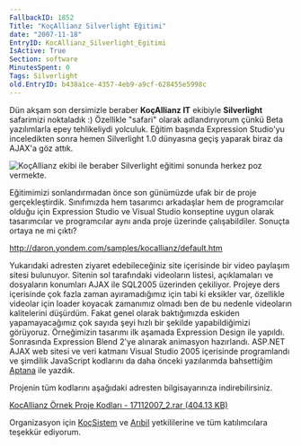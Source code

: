 ```yaml
---
FallbackID: 1852
Title: "KoçAllianz Silverlight Eğitimi"
date: "2007-11-18"
EntryID: KocAllianz_Silverlight_Egitimi
IsActive: True
Section: software
MinutesSpent: 0
Tags: Silverlight
old.EntryID: b438a1ce-4357-4eb9-a9cf-628455e5998c
---
```

Dün akşam son dersimizle beraber **KoçAllianz IT** ekibiyle
**Silverlight** safarimizi noktaladık :) Özellikle "safari" olarak
adlandırıyorum çünkü Beta yazılımlarla epey tehlikeliydi yolculuk.
Eğitim başında Expression Studio'yu inceledikten sonra hemen Silverlight
1.0 dünyasına geçiş yaparak biraz da AJAX'a göz attık.

![KoçAllianz ekibi ile beraber Silverlight eğitimi sonunda herkez poz
vermekte.](media/KocAllianz_Silverlight_Egitimi/17112007_1.jpg)

Eğitimimizi sonlandırmadan önce son günümüzde ufak bir de proje
gerçekleştirdik. Sınıfımızda hem tasarımcı arkadaşlar hem de
programcılar olduğu için Expression Studio ve Visual Studio konseptine
uygun olarak tasarımcılar ve programcılar aynı anda proje üzerinde
çalışabildiler. Sonuçta ortaya ne mi çıktı?

<http://daron.yondem.com/samples/kocallianz/default.htm>

Yukarıdaki adresten ziyaret edebileceğiniz site içerisinde bir video
paylaşım sitesi bulunuyor. Sitenin sol tarafındaki videoların listesi,
açıklamaları ve dosyaların konumları AJAX ile SQL2005 üzerinden
çekiliyor. Projeye ders içerisinde çok fazla zaman ayıramadığımız için
tabi ki eksikler var, özellikle videolar için loader koyacak zamanımız
olmadı ben de bu nedenle videoların kalitelerini düşürdüm. Fakat genel
olarak baktığımızda eskiden yapamayacağımız çok sayıda şeyi hızlı bir
şekilde yapabildiğimizi görüyoruz. Örneğimizin tasarımı ilk aşamada
Expression Design ile yapıldı. Sonrasında Expression Blend 2'ye alınarak
animasyon hazırlandı. ASP.NET AJAX web sitesi ve veri katmanı Visual
Studio 2005 içerisinde programlandı ve şimdilik JavaScript kodlarını da
daha önceki yazılarımda bahsettiğim
[Aptana](http://daron.yondem.com/tr/post/6633ebd4-c30f-4a05-ba8b-1b55c3d80849)
ile yazdık.

Projenin tüm kodlarını aşağıdaki adresten bilgisayarınıza
indirebilirsiniz.

[KoçAllianz Örnek Proje Kodları - 17112007\_2.rar (404.13
KB)](media/KocAllianz_Silverlight_Egitimi/17112007_2.rar)

Organizasyon için [KoçSistem](http://www.kocsistem.com.tr/tr/) ve
[Arıbil](http://www.aribil.com/) yetkililerine ve tüm katılımcılara
teşekkür ediyorum.


